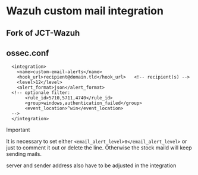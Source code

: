 # Wazuh custom mail integration
## Fork of JCT-Wazuh


## ossec.conf
```
  <integration>
    <name>custom-email-alerts</name>
    <hook_url>recipient@domain.tld</hook_url>   <!-- recipient(s) -->
    <level>12</level>
    <alert_format>json</alert_format>
  <!-- optionale filter:
       <rule_id>5710,5711,4740</rule_id>
       <group>windows,authentication_failed</group>
       <event_location>^win</event_location>
  -->
  </integration>
```
> [!IMPORTANT]
> It is necessary to set either `<email_alert_level>0</email_alert_level>` or just to comment it out or delete the line. Otherwise the stock maild will keep sending mails.

server and sender address also have to be adjusted in the integration
